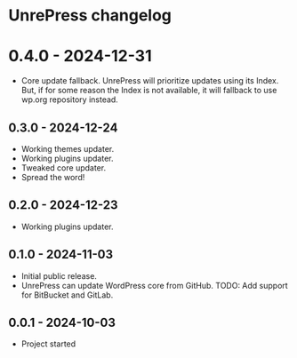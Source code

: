 # UnrePress changelog

# 0.4.0 - 2024-12-31
* Core update fallback. UnrePress will prioritize updates using its Index. But, if for some reason the Index is not available, it will fallback to use wp.org repository instead.

## 0.3.0 - 2024-12-24
* Working themes updater.
* Working plugins updater.
* Tweaked core updater.
* Spread the word!

## 0.2.0 - 2024-12-23
* Working plugins updater.

## 0.1.0 - 2024-11-03
* Initial public release.
* UnrePress can update WordPress core from GitHub. TODO: Add support for BitBucket and GitLab.

## 0.0.1 - 2024-10-03
* Project started
